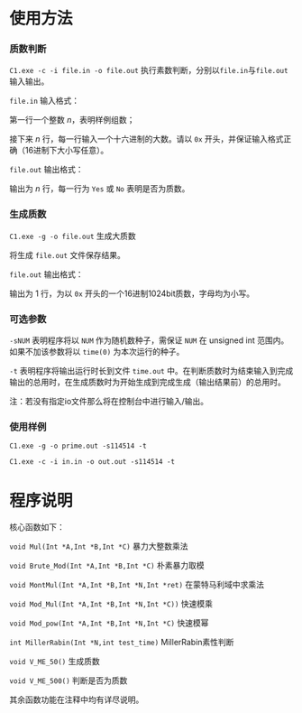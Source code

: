 # 使用方法

### 质数判断

```C1.exe -c -i file.in -o file.out``` 执行素数判断，分别以```file.in```与```file.out```输入输出。

```file.in``` 输入格式：

第一行一个整数 $n$，表明样例组数；

接下来 $n$ 行，每一行输入一个十六进制的大数。请以 ```0x``` 开头，并保证输入格式正确（16进制下大小写任意）。

```file.out``` 输出格式：

输出为 $n$ 行，每一行为 ```Yes``` 或 ```No``` 表明是否为质数。

### 生成质数

```C1.exe -g -o file.out``` 生成大质数

将生成 ```file.out``` 文件保存结果。

```file.out``` 输出格式：

输出为 $1$ 行，为以 ```0x``` 开头的一个16进制1024bit质数，字母均为小写。

### 可选参数

```-sNUM``` 表明程序将以 ```NUM``` 作为随机数种子，需保证 ```NUM``` 在 unsigned int 范围内。如果不加该参数将以 ```time(0)``` 为本次运行的种子。

```-t``` 表明程序将输出运行时长到文件 ```time.out``` 中。在判断质数时为结束输入到完成输出的总用时，在生成质数时为开始生成到完成生成（输出结果前）的总用时。

注：若没有指定io文件那么将在控制台中进行输入/输出。

### 使用样例

```C1.exe -g -o prime.out -s114514 -t```

```C1.exe -c -i in.in -o out.out -s114514 -t```

# 程序说明

核心函数如下：

```void Mul(Int *A,Int *B,Int *C)``` 暴力大整数乘法

```void Brute_Mod(Int *A,Int *B,Int *C)``` 朴素暴力取模

```void MontMul(Int *A,Int *B,Int *N,Int *ret)``` 在蒙特马利域中求乘法

```void Mod_Mul(Int *A,Int *B,Int *N,Int *C))``` 快速模乘

```void Mod_pow(Int *A,Int *B,Int *N,Int *C)``` 快速模幂

```int MillerRabin(Int *N,int test_time)``` MillerRabin素性判断

```void V_ME_50()``` 生成质数

```void V_ME_500()``` 判断是否为质数

其余函数功能在注释中均有详尽说明。
